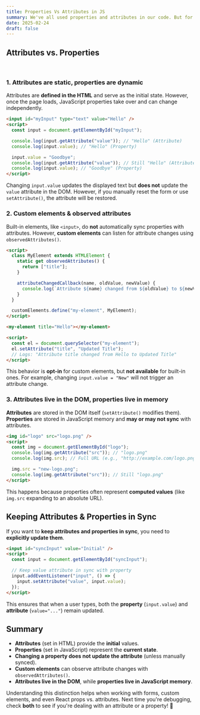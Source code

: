 ```yaml
---
title: Properties Vs Attributes in JS
summary: We've all used properties and attributes in our code. But for a long time, I really didn’t understand the difference. In short, <strong>attributes set initial values</strong>, while properties reflect an element’s dynamic state after interaction or manipulation. Simple enough, but how does that relate to data-attributes? What about custom elements? Let’s take a deep dive and figure out the key differences.
date: 2025-02-24
draft: false
---
```


<h2>Attributes vs. Properties</h2>
<br>
<h3>1. Attributes are static, properties are dynamic</h3>
<p>Attributes are <strong>defined in the HTML</strong> and serve as the initial state. However, once the page loads, JavaScript properties take over and can change independently.</p>

```html
<input id="myInput" type="text" value="Hello" />
<script>
  const input = document.getElementById("myInput");

  console.log(input.getAttribute("value")); // "Hello" (Attribute)
  console.log(input.value); // "Hello" (Property)

  input.value = "Goodbye";
  console.log(input.getAttribute("value")); // Still "Hello" (Attribute)
  console.log(input.value); // "Goodbye" (Property)
</script>
```

<p>Changing <code>input.value</code> updates the displayed text but <strong>does not</strong> update the <code>value</code> attribute in the DOM. However, if you manually reset the form or use <code>setAttribute()</code>, the attribute will be restored.</p>

<h3>2. Custom elements & observed attributes</h3>
<p>Built-in elements, like <code>&lt;input&gt;</code>, do <strong>not</strong> automatically sync properties with attributes. However, <strong>custom elements</strong> can listen for attribute changes using <code>observedAttributes()</code>.</p>

```html
<script>
  class MyElement extends HTMLElement {
    static get observedAttributes() {
      return ["title"];
    }

    attributeChangedCallback(name, oldValue, newValue) {
      console.log(`Attribute ${name} changed from ${oldValue} to ${newValue}`);
    }
  }

  customElements.define("my-element", MyElement);
</script>

<my-element title="Hello"></my-element>

<script>
  const el = document.querySelector("my-element");
  el.setAttribute("title", "Updated Title");
  // Logs: "Attribute title changed from Hello to Updated Title"
</script>
```

<p>This behavior is <strong>opt-in</strong> for custom elements, but <strong>not available</strong> for built-in ones. For example, changing <code>input.value = "New"</code> will not trigger an attribute change.</p>

<h3>3. Attributes live in the DOM, properties live in memory</h3>
<p><strong>Attributes</strong> are stored in the DOM itself (<code>setAttribute()</code> modifies them).<br>
<strong>Properties</strong> are stored in JavaScript memory and <strong>may or may not sync</strong> with attributes.</p>

```html
<img id="logo" src="logo.png" />
<script>
  const img = document.getElementById("logo");
  console.log(img.getAttribute("src")); // "logo.png"
  console.log(img.src); // Full URL (e.g., "http://example.com/logo.png")

  img.src = "new-logo.png";
  console.log(img.getAttribute("src")); // Still "logo.png"
</script>
```

<p>This happens because properties often represent <strong>computed values</strong> (like <code>img.src</code> expanding to an absolute URL).</p>

<h2>Keeping Attributes & Properties in Sync</h2>
<p>If you want to <strong>keep attributes and properties in sync</strong>, you need to <strong>explicitly update them</strong>.</p>

```html
<input id="syncInput" value="Initial" />
<script>
  const input = document.getElementById("syncInput");

  // Keep value attribute in sync with property
  input.addEventListener("input", () => {
    input.setAttribute("value", input.value);
  });
</script>
```

<p>This ensures that when a user types, both the <strong>property</strong> (<code>input.value</code>) and <strong>attribute</strong> (<code>value="..."</code>) remain updated.</p>

<h2>Summary</h2>
<ul>
    <li><strong>Attributes</strong> (set in HTML) provide the <strong>initial</strong> values.</li>
    <li><strong>Properties</strong> (set in JavaScript) represent the <strong>current state</strong>.</li>
    <li><strong>Changing a property does not update the attribute</strong> (unless manually synced).</li>
    <li><strong>Custom elements</strong> can observe attribute changes with <code>observedAttributes()</code>.</li>
    <li><strong>Attributes live in the DOM</strong>, while <strong>properties live in JavaScript memory</strong>.</li>
</ul>

<p>Understanding this distinction helps when working with forms, custom elements, and even React props vs. attributes. 
Next time you're debugging, check <strong>both</strong> to see if you're dealing with an attribute or a property! 🚀
</p>
